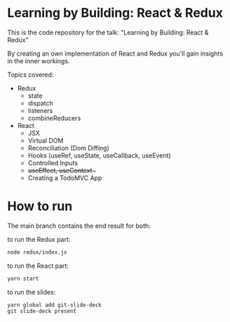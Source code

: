 # Learning by Building: React & Redux

This is the code repository for the talk: "Learning by Building: React & Redux"

By creating an own implementation of React and Redux you'll gain insights in the inner workings.

Topics covered:

- Redux
  - state
  - dispatch
  - listeners
  - combineReducers
- React
  - JSX
  - Virtual DOM
  - Reconciliation (Dom Diffing)
  - Hooks (useRef, useState, useCallback, useEvent)
  - Controlled Inputs
  - ~~useEffect, useContext~~~
  - Creating a TodoMVC App

# How to run

The main branch contains the end result for both:

to run the Redux part:

```sh
node redux/index.js
```

to run the React part:

```sh
yarn start
```

to run the slides:

```
yarn global add git-slide-deck
git slide-deck present
```
